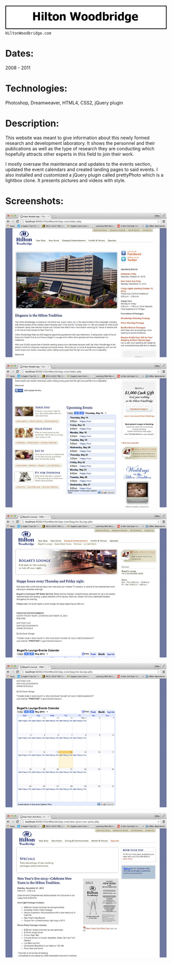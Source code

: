 ![Title](github/github_title_hwh.gif)  
`HiltonWoodbridge.com`  

# Dates:  
2008 - 2011  
# Technologies:  
Photoshop, Dreamweaver, HTML4, CSS2, jQuery plugin
# Description:  
This website was meant to give information about this newly formed research and development laboratory.  It shows the personnel and their publications as well as the type of research they are conducting which hopefully attracts other experts in this field to join their work.  

I mostly oversaw the maintenance and updates to the events section, updated the event calendars and created landing pages to said events.  I also installed and customized a jQuery plugin called prettyPhoto which is a lightbox clone.  It presents pictures and videos with style. 
# Screenshots:
![Screenshot](github/github_screenshot_hwh1.jpg)  

![Screenshot](github/github_screenshot_hwh2.jpg)  

![Screenshot](github/github_screenshot_hwh3.jpg)  

![Screenshot](github/github_screenshot_hwh4.jpg)  

![Screenshot](github/github_screenshot_hwh5.jpg)  
